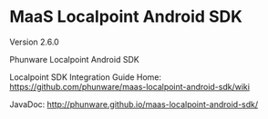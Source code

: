 MaaS Localpoint Android SDK
===========================

Version 2.6.0

Phunware Localpoint Android SDK

Localpoint SDK Integration Guide Home:
https://github.com/phunware/maas-localpoint-android-sdk/wiki

JavaDoc: 
http://phunware.github.io/maas-localpoint-android-sdk/
